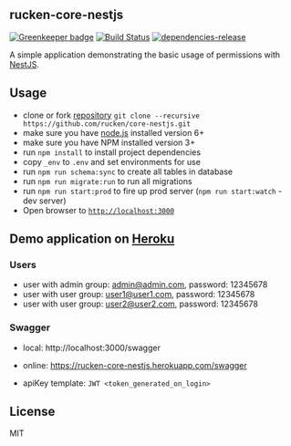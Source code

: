 ## rucken-core-nestjs
[![Greenkeeper badge](https://badges.greenkeeper.io/rucken/core-nestjs.svg)](https://greenkeeper.io/)
[![Build Status][travis-image]][travis-url]
[![dependencies-release][dependencies-image]][dependencies-url]


A simple application demonstrating the basic usage of permissions with [NestJS](https://nestjs.com).

## Usage
- clone or fork [repository](https://github.com/rucken/core-nestjs.git) `git clone --recursive https://github.com/rucken/core-nestjs.git`
- make sure you have [node.js](https://nodejs.org/) installed version 6+
- make sure you have NPM installed version 3+
- run `npm install` to install project dependencies
- copy `_env` to `.env` and set environments for use
- run `npm run schema:sync` to create all tables in database 
- run `npm run migrate:run` to run all migrations
- run `npm run start:prod` to fire up prod server (`npm run start:watch` - dev server)
- Open browser to [`http://localhost:3000`](http://localhost:3000)

## Demo application on [Heroku](https://rucken-core-nestjs.herokuapp.com)

### Users
- user with admin group: admin@admin.com, password: 12345678
- user with user group: user1@user1.com, password: 12345678
- user with user group: user2@user2.com, password: 12345678

### Swagger
- local: http://localhost:3000/swagger
- online: https://rucken-core-nestjs.herokuapp.com/swagger

- apiKey template: ```JWT <token_generated_on_login>```


## License

MIT

[travis-image]: https://travis-ci.org/rucken/core-nestjs.svg?branch=master
[travis-url]: https://travis-ci.org/rucken/core-nestjs
[dependencies-image]: https://david-dm.org/rucken/core-nestjs/status.svg
[dependencies-url]: https://david-dm.org/rucken/core-nestjs
